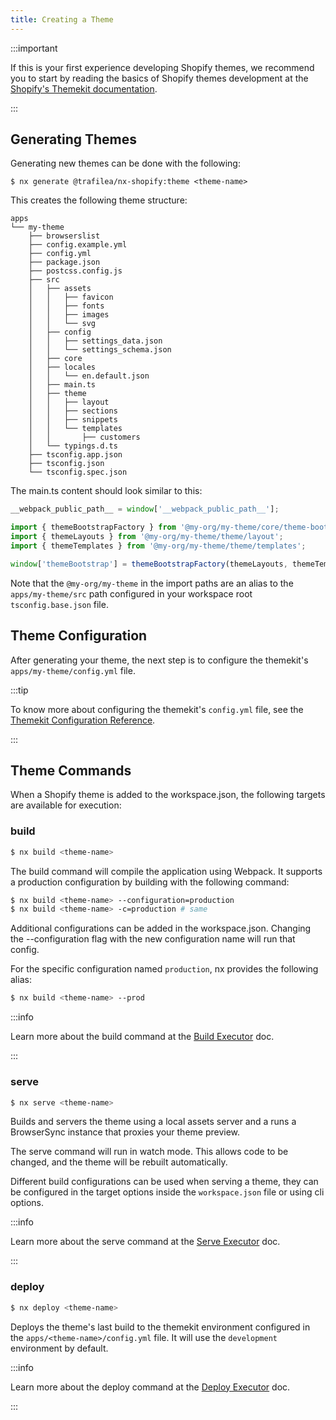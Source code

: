 ```yaml
---
title: Creating a Theme
---
```


:::important

If this is your first experience developing Shopify themes, we recommend you to start by reading the basics of Shopify themes development at the [Shopify's Themekit documentation](https://shopify.dev/tools/theme-kit).

:::

## Generating Themes

Generating new themes can be done with the following:

```shell script
$ nx generate @trafilea/nx-shopify:theme <theme-name>
```

This creates the following theme structure:

```treeview
apps
└── my-theme
    ├── browserslist
    ├── config.example.yml
    ├── config.yml
    ├── package.json
    ├── postcss.config.js
    ├── src
    │   ├── assets
    │   │   ├── favicon
    │   │   ├── fonts
    │   │   ├── images
    │   │   └── svg
    │   ├── config
    │   │   ├── settings_data.json
    │   │   └── settings_schema.json
    │   ├── core
    │   ├── locales
    │   │   └── en.default.json
    │   ├── main.ts
    │   ├── theme
    │   │   ├── layout
    │   │   ├── sections
    │   │   ├── snippets
    │   │   └── templates
    │   │       ├── customers
    │   └── typings.d.ts
    ├── tsconfig.app.json
    ├── tsconfig.json
    └── tsconfig.spec.json
```

The main.ts content should look similar to this:

```typescript title="src/main.ts"
__webpack_public_path__ = window['__webpack_public_path__'];

import { themeBootstrapFactory } from '@my-org/my-theme/core/theme-bootstrap';
import { themeLayouts } from '@my-org/my-theme/theme/layout';
import { themeTemplates } from '@my-org/my-theme/theme/templates';

window['themeBootstrap'] = themeBootstrapFactory(themeLayouts, themeTemplates);
```

Note that the `@my-org/my-theme` in the import paths are an alias to the `apps/my-theme/src` path configured in your workspace root `tsconfig.base.json` file.

## Theme Configuration

After generating your theme, the next step is to configure the themekit's `apps/my-theme/config.yml` file.

:::tip

To know more about configuring the themekit's `config.yml` file, see the [Themekit Configuration Reference](https://shopify.dev/tools/theme-kit/configuration-reference).

:::

## Theme Commands

When a Shopify theme is added to the workspace.json, the following targets are available for execution:

### build

```bash
$ nx build <theme-name>
```

The build command will compile the application using Webpack. It supports a production configuration by building with the following command:

```bash
$ nx build <theme-name> --configuration=production
$ nx build <theme-name> -c=production # same
```

Additional configurations can be added in the workspace.json. Changing the --configuration flag with the new configuration name will run that config.

For the specific configuration named `production`, nx provides the following alias:

```bash
$ nx build <theme-name> --prod
```

:::info

Learn more about the build command at the [Build Executor](../cli-usage/executors/build) doc.

:::

### serve

```bash
$ nx serve <theme-name>
```

Builds and servers the theme using a local assets server and a runs a BrowserSync instance that proxies your theme preview.

The serve command will run in watch mode. This allows code to be changed, and the theme will be rebuilt automatically.

Different build configurations can be used when serving a theme, they can be configured in the target options inside the `workspace.json` file or using cli options.

:::info

Learn more about the serve command at the [Serve Executor](../cli-usage/executors/serve) doc.

:::

### deploy

```bash
$ nx deploy <theme-name>
```

Deploys the theme's last build to the themekit environment configured in the `apps/<theme-name>/config.yml` file. It will use the `development` environment by default.

:::info

Learn more about the deploy command at the [Deploy Executor](../cli-usage/executors/deploy) doc.

:::
